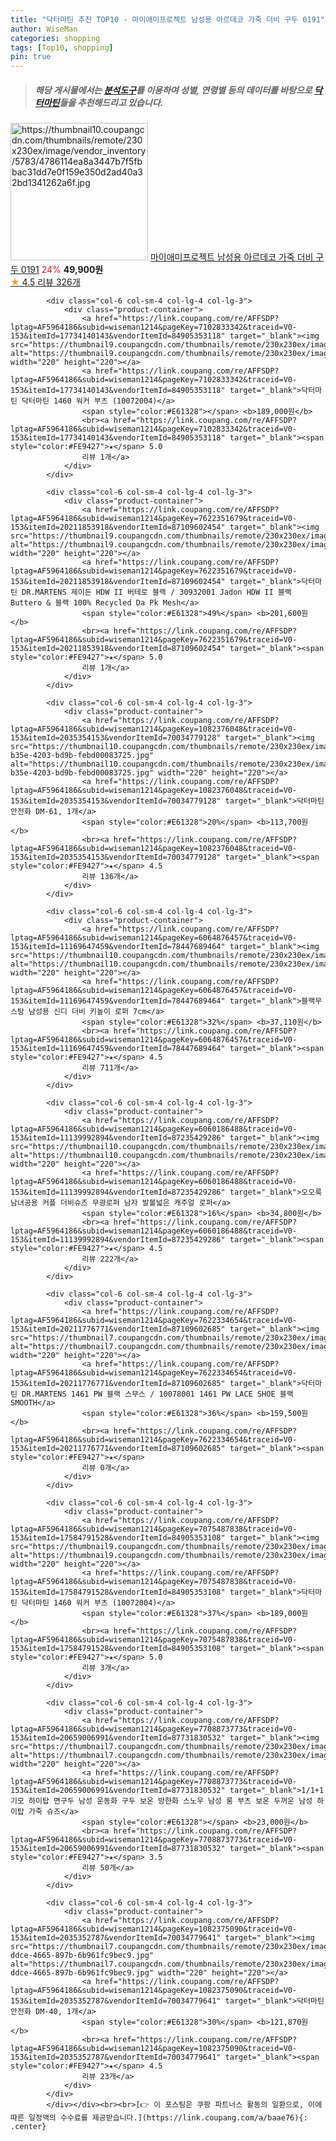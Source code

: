 ```yaml
---
title: "닥터마틴 추천 TOP10 - 마이애미프로젝트 남성용 아르데코 가죽 더비 구두 0191"
author: WiseMan
categories: shopping
tags: [Top10, shopping]
pin: true
---
```


> ##### 해당 게시물에서는 [**분석도구**](https://itemscout.io/)를 이용하여 **성별**, **연령별** 등의 데이터를 바탕으로 [**닥터마틴**](https://link.coupang.com/a/baae76)들을 추천해드리고 있습니다.
<div class="container"><div class="row">
            <div class="col-6 col-sm-4 col-lg-4 col-lg-3">
                <div class="product-container">
                    <a href="https://link.coupang.com/re/AFFSDP?lptag=AF5964186&subid=wiseman1214&pageKey=4590512332&traceid=V0-153&itemId=5643448017&vendorItemId=72863446356" target="_blank"><img src="https://thumbnail10.coupangcdn.com/thumbnails/remote/230x230ex/image/vendor_inventory/5783/4786114ea8a3447b7f5fbbac31dd7e0f159e350d2ad40a32bd1341262a6f.jpg" alt="https://thumbnail10.coupangcdn.com/thumbnails/remote/230x230ex/image/vendor_inventory/5783/4786114ea8a3447b7f5fbbac31dd7e0f159e350d2ad40a32bd1341262a6f.jpg" width="220" height="220"></a>
                    <a href="https://link.coupang.com/re/AFFSDP?lptag=AF5964186&subid=wiseman1214&pageKey=4590512332&traceid=V0-153&itemId=5643448017&vendorItemId=72863446356" target="_blank">마이애미프로젝트 남성용 아르데코 가죽 더비 구두 0191</a>
                    <span style="color:#E61328">24%</span> <b>49,900원</b>
                    <br><a href="https://link.coupang.com/re/AFFSDP?lptag=AF5964186&subid=wiseman1214&pageKey=4590512332&traceid=V0-153&itemId=5643448017&vendorItemId=72863446356" target="_blank"><span style="color:#FE9427">★</span> 4.5
                    리뷰 326개</a>
                </div>
            </div>
            
            <div class="col-6 col-sm-4 col-lg-4 col-lg-3">
                <div class="product-container">
                    <a href="https://link.coupang.com/re/AFFSDP?lptag=AF5964186&subid=wiseman1214&pageKey=7102833342&traceid=V0-153&itemId=17734140143&vendorItemId=84905353118" target="_blank"><img src="https://thumbnail9.coupangcdn.com/thumbnails/remote/230x230ex/image/vendor_inventory/f991/02aaa1dcce536835b6088a12988dfad2e1e87b54cc1b3e355876bed9b50c.jpg" alt="https://thumbnail9.coupangcdn.com/thumbnails/remote/230x230ex/image/vendor_inventory/f991/02aaa1dcce536835b6088a12988dfad2e1e87b54cc1b3e355876bed9b50c.jpg" width="220" height="220"></a>
                    <a href="https://link.coupang.com/re/AFFSDP?lptag=AF5964186&subid=wiseman1214&pageKey=7102833342&traceid=V0-153&itemId=17734140143&vendorItemId=84905353118" target="_blank">닥터마틴 닥터마틴 1460 워커 부츠 (10072004)</a>
                    <span style="color:#E61328"></span> <b>189,000원</b>
                    <br><a href="https://link.coupang.com/re/AFFSDP?lptag=AF5964186&subid=wiseman1214&pageKey=7102833342&traceid=V0-153&itemId=17734140143&vendorItemId=84905353118" target="_blank"><span style="color:#FE9427">★</span> 5.0
                    리뷰 1개</a>
                </div>
            </div>
            
            <div class="col-6 col-sm-4 col-lg-4 col-lg-3">
                <div class="product-container">
                    <a href="https://link.coupang.com/re/AFFSDP?lptag=AF5964186&subid=wiseman1214&pageKey=7622351679&traceid=V0-153&itemId=20211853918&vendorItemId=87109602454" target="_blank"><img src="https://thumbnail9.coupangcdn.com/thumbnails/remote/230x230ex/image/vendor_inventory/ba97/2594b0c192050efaca6d156b95ce3ae4ec1de950e1e0197421bb7b6184d0.jpg" alt="https://thumbnail9.coupangcdn.com/thumbnails/remote/230x230ex/image/vendor_inventory/ba97/2594b0c192050efaca6d156b95ce3ae4ec1de950e1e0197421bb7b6184d0.jpg" width="220" height="220"></a>
                    <a href="https://link.coupang.com/re/AFFSDP?lptag=AF5964186&subid=wiseman1214&pageKey=7622351679&traceid=V0-153&itemId=20211853918&vendorItemId=87109602454" target="_blank">닥터마틴 DR.MARTENS 제이든 HDW II 버테로 블랙 / 30932001 Jadon HDW II 블랙 Buttero & 블랙 100% Recycled Da Pk Mesh</a>
                    <span style="color:#E61328">49%</span> <b>201,600원</b>
                    <br><a href="https://link.coupang.com/re/AFFSDP?lptag=AF5964186&subid=wiseman1214&pageKey=7622351679&traceid=V0-153&itemId=20211853918&vendorItemId=87109602454" target="_blank"><span style="color:#FE9427">★</span> 5.0
                    리뷰 1개</a>
                </div>
            </div>
            
            <div class="col-6 col-sm-4 col-lg-4 col-lg-3">
                <div class="product-container">
                    <a href="https://link.coupang.com/re/AFFSDP?lptag=AF5964186&subid=wiseman1214&pageKey=1082376048&traceid=V0-153&itemId=2035354153&vendorItemId=70034779128" target="_blank"><img src="https://thumbnail10.coupangcdn.com/thumbnails/remote/230x230ex/image/retail/images/2019/12/09/19/2/c9a29e5f-b35e-4203-bd9b-febd00083725.jpg" alt="https://thumbnail10.coupangcdn.com/thumbnails/remote/230x230ex/image/retail/images/2019/12/09/19/2/c9a29e5f-b35e-4203-bd9b-febd00083725.jpg" width="220" height="220"></a>
                    <a href="https://link.coupang.com/re/AFFSDP?lptag=AF5964186&subid=wiseman1214&pageKey=1082376048&traceid=V0-153&itemId=2035354153&vendorItemId=70034779128" target="_blank">닥터마틴 안전화 DM-61, 1개</a>
                    <span style="color:#E61328">20%</span> <b>113,700원</b>
                    <br><a href="https://link.coupang.com/re/AFFSDP?lptag=AF5964186&subid=wiseman1214&pageKey=1082376048&traceid=V0-153&itemId=2035354153&vendorItemId=70034779128" target="_blank"><span style="color:#FE9427">★</span> 4.5
                    리뷰 136개</a>
                </div>
            </div>
            
            <div class="col-6 col-sm-4 col-lg-4 col-lg-3">
                <div class="product-container">
                    <a href="https://link.coupang.com/re/AFFSDP?lptag=AF5964186&subid=wiseman1214&pageKey=6064876457&traceid=V0-153&itemId=11169647459&vendorItemId=78447689464" target="_blank"><img src="https://thumbnail10.coupangcdn.com/thumbnails/remote/230x230ex/image/rs_quotation_api/l6xtdgxq/48a2d49311294f2384711a97d69aa895.jpg" alt="https://thumbnail10.coupangcdn.com/thumbnails/remote/230x230ex/image/rs_quotation_api/l6xtdgxq/48a2d49311294f2384711a97d69aa895.jpg" width="220" height="220"></a>
                    <a href="https://link.coupang.com/re/AFFSDP?lptag=AF5964186&subid=wiseman1214&pageKey=6064876457&traceid=V0-153&itemId=11169647459&vendorItemId=78447689464" target="_blank">블랙무스탕 남성용 신디 더비 키높이 로퍼 7cm</a>
                    <span style="color:#E61328">32%</span> <b>37,110원</b>
                    <br><a href="https://link.coupang.com/re/AFFSDP?lptag=AF5964186&subid=wiseman1214&pageKey=6064876457&traceid=V0-153&itemId=11169647459&vendorItemId=78447689464" target="_blank"><span style="color:#FE9427">★</span> 4.5
                    리뷰 711개</a>
                </div>
            </div>
            
            <div class="col-6 col-sm-4 col-lg-4 col-lg-3">
                <div class="product-container">
                    <a href="https://link.coupang.com/re/AFFSDP?lptag=AF5964186&subid=wiseman1214&pageKey=6060186488&traceid=V0-153&itemId=11139992894&vendorItemId=87235429286" target="_blank"><img src="https://thumbnail10.coupangcdn.com/thumbnails/remote/230x230ex/image/vendor_inventory/81ea/8647b80906adff5ed91d95853e4f0f3b3a3233a70aca13c4bba0079432d7.jpg" alt="https://thumbnail10.coupangcdn.com/thumbnails/remote/230x230ex/image/vendor_inventory/81ea/8647b80906adff5ed91d95853e4f0f3b3a3233a70aca13c4bba0079432d7.jpg" width="220" height="220"></a>
                    <a href="https://link.coupang.com/re/AFFSDP?lptag=AF5964186&subid=wiseman1214&pageKey=6060186488&traceid=V0-153&itemId=11139992894&vendorItemId=87235429286" target="_blank">오오룩 남녀공용 커플 더비슈즈 무광로퍼 남자 발볼넓은 캐주얼 로퍼</a>
                    <span style="color:#E61328">16%</span> <b>34,800원</b>
                    <br><a href="https://link.coupang.com/re/AFFSDP?lptag=AF5964186&subid=wiseman1214&pageKey=6060186488&traceid=V0-153&itemId=11139992894&vendorItemId=87235429286" target="_blank"><span style="color:#FE9427">★</span> 4.5
                    리뷰 222개</a>
                </div>
            </div>
            
            <div class="col-6 col-sm-4 col-lg-4 col-lg-3">
                <div class="product-container">
                    <a href="https://link.coupang.com/re/AFFSDP?lptag=AF5964186&subid=wiseman1214&pageKey=7622334654&traceid=V0-153&itemId=20211776771&vendorItemId=87109602685" target="_blank"><img src="https://thumbnail7.coupangcdn.com/thumbnails/remote/230x230ex/image/vendor_inventory/25b4/e6366db073a7edacb2b65b757b4f2f1db73eefd39529b6fc2766993116b6.jpg" alt="https://thumbnail7.coupangcdn.com/thumbnails/remote/230x230ex/image/vendor_inventory/25b4/e6366db073a7edacb2b65b757b4f2f1db73eefd39529b6fc2766993116b6.jpg" width="220" height="220"></a>
                    <a href="https://link.coupang.com/re/AFFSDP?lptag=AF5964186&subid=wiseman1214&pageKey=7622334654&traceid=V0-153&itemId=20211776771&vendorItemId=87109602685" target="_blank">닥터마틴 DR.MARTENS 1461 PW 블랙 스무스 / 10078001 1461 PW LACE SHOE 블랙 SMOOTH</a>
                    <span style="color:#E61328">36%</span> <b>159,500원</b>
                    <br><a href="https://link.coupang.com/re/AFFSDP?lptag=AF5964186&subid=wiseman1214&pageKey=7622334654&traceid=V0-153&itemId=20211776771&vendorItemId=87109602685" target="_blank"><span style="color:#FE9427">★</span> 
                    리뷰 0개</a>
                </div>
            </div>
            
            <div class="col-6 col-sm-4 col-lg-4 col-lg-3">
                <div class="product-container">
                    <a href="https://link.coupang.com/re/AFFSDP?lptag=AF5964186&subid=wiseman1214&pageKey=7075487838&traceid=V0-153&itemId=17584791528&vendorItemId=84905353108" target="_blank"><img src="https://thumbnail9.coupangcdn.com/thumbnails/remote/230x230ex/image/vendor_inventory/f991/02aaa1dcce536835b6088a12988dfad2e1e87b54cc1b3e355876bed9b50c.jpg" alt="https://thumbnail9.coupangcdn.com/thumbnails/remote/230x230ex/image/vendor_inventory/f991/02aaa1dcce536835b6088a12988dfad2e1e87b54cc1b3e355876bed9b50c.jpg" width="220" height="220"></a>
                    <a href="https://link.coupang.com/re/AFFSDP?lptag=AF5964186&subid=wiseman1214&pageKey=7075487838&traceid=V0-153&itemId=17584791528&vendorItemId=84905353108" target="_blank">닥터마틴 닥터마틴 1460 워커 부츠 (10072004)</a>
                    <span style="color:#E61328">37%</span> <b>189,000원</b>
                    <br><a href="https://link.coupang.com/re/AFFSDP?lptag=AF5964186&subid=wiseman1214&pageKey=7075487838&traceid=V0-153&itemId=17584791528&vendorItemId=84905353108" target="_blank"><span style="color:#FE9427">★</span> 5.0
                    리뷰 3개</a>
                </div>
            </div>
            
            <div class="col-6 col-sm-4 col-lg-4 col-lg-3">
                <div class="product-container">
                    <a href="https://link.coupang.com/re/AFFSDP?lptag=AF5964186&subid=wiseman1214&pageKey=7708873773&traceid=V0-153&itemId=20659006991&vendorItemId=87731830532" target="_blank"><img src="https://thumbnail7.coupangcdn.com/thumbnails/remote/230x230ex/image/vendor_inventory/136d/8d16662f8fab78fffdd7114fa8a5764b08cd1bbba142c4e261122dee9caa.jpg" alt="https://thumbnail7.coupangcdn.com/thumbnails/remote/230x230ex/image/vendor_inventory/136d/8d16662f8fab78fffdd7114fa8a5764b08cd1bbba142c4e261122dee9caa.jpg" width="220" height="220"></a>
                    <a href="https://link.coupang.com/re/AFFSDP?lptag=AF5964186&subid=wiseman1214&pageKey=7708873773&traceid=V0-153&itemId=20659006991&vendorItemId=87731830532" target="_blank">1/1+1 기모 하이탑 면구두 남성 운동화 구두 보온 방한화 스노우 남성 롱 부츠 보온 두꺼운 남성 하이탑 가죽 슈즈</a>
                    <span style="color:#E61328"></span> <b>23,000원</b>
                    <br><a href="https://link.coupang.com/re/AFFSDP?lptag=AF5964186&subid=wiseman1214&pageKey=7708873773&traceid=V0-153&itemId=20659006991&vendorItemId=87731830532" target="_blank"><span style="color:#FE9427">★</span> 3.5
                    리뷰 50개</a>
                </div>
            </div>
            
            <div class="col-6 col-sm-4 col-lg-4 col-lg-3">
                <div class="product-container">
                    <a href="https://link.coupang.com/re/AFFSDP?lptag=AF5964186&subid=wiseman1214&pageKey=1082375090&traceid=V0-153&itemId=2035352787&vendorItemId=70034779641" target="_blank"><img src="https://thumbnail7.coupangcdn.com/thumbnails/remote/230x230ex/image/retail/images/2019/12/09/19/5/ddfbd8f2-ddce-4665-897b-6b961fc9bec9.jpg" alt="https://thumbnail7.coupangcdn.com/thumbnails/remote/230x230ex/image/retail/images/2019/12/09/19/5/ddfbd8f2-ddce-4665-897b-6b961fc9bec9.jpg" width="220" height="220"></a>
                    <a href="https://link.coupang.com/re/AFFSDP?lptag=AF5964186&subid=wiseman1214&pageKey=1082375090&traceid=V0-153&itemId=2035352787&vendorItemId=70034779641" target="_blank">닥터마틴 안전화 DM-40, 1개</a>
                    <span style="color:#E61328">30%</span> <b>121,870원</b>
                    <br><a href="https://link.coupang.com/re/AFFSDP?lptag=AF5964186&subid=wiseman1214&pageKey=1082375090&traceid=V0-153&itemId=2035352787&vendorItemId=70034779641" target="_blank"><span style="color:#FE9427">★</span> 4.5
                    리뷰 23개</a>
                </div>
            </div>
            </div></div><br><br>[👉 이 포스팅은 쿠팡 파트너스 활동의 일환으로, 이에 따른 일정액의 수수료를 제공받습니다.](https://link.coupang.com/a/baae76){: .center}